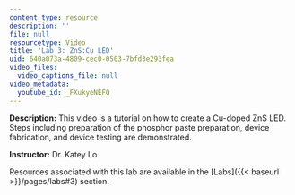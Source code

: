 ```yaml
---
content_type: resource
description: ''
file: null
resourcetype: Video
title: 'Lab 3: ZnS:Cu LED'
uid: 640a073a-4809-cec0-0503-7bfd3e293fea
video_files:
  video_captions_file: null
video_metadata:
  youtube_id: _FXukyeNEFQ
---
```


**Description:** This video is a tutorial on how to create a Cu-doped ZnS LED. Steps including preparation of the phosphor paste preparation, device fabrication, and device testing are demonstrated.

**Instructor:** Dr. Katey Lo

Resources associated with this lab are available in the [Labs]({{< baseurl >}}/pages/labs#3) section.